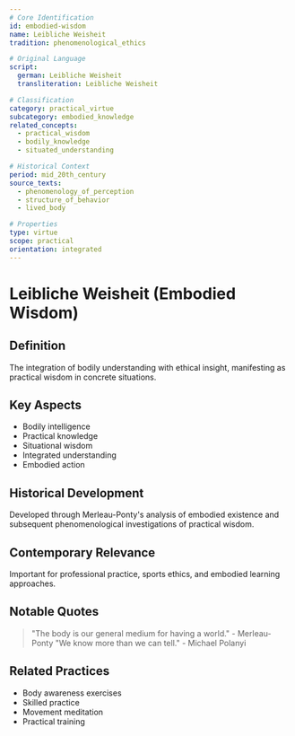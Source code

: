 ```yaml
---
# Core Identification
id: embodied-wisdom
name: Leibliche Weisheit
tradition: phenomenological_ethics

# Original Language
script:
  german: Leibliche Weisheit
  transliteration: Leibliche Weisheit

# Classification
category: practical_virtue
subcategory: embodied_knowledge
related_concepts:
  - practical_wisdom
  - bodily_knowledge
  - situated_understanding

# Historical Context
period: mid_20th_century
source_texts:
  - phenomenology_of_perception
  - structure_of_behavior
  - lived_body

# Properties
type: virtue
scope: practical
orientation: integrated
---
```


# Leibliche Weisheit (Embodied Wisdom)

## Definition
The integration of bodily understanding with ethical insight, manifesting as practical wisdom in concrete situations.

## Key Aspects
- Bodily intelligence
- Practical knowledge
- Situational wisdom
- Integrated understanding
- Embodied action

## Historical Development
Developed through Merleau-Ponty's analysis of embodied existence and subsequent phenomenological investigations of practical wisdom.

## Contemporary Relevance
Important for professional practice, sports ethics, and embodied learning approaches.

## Notable Quotes
> "The body is our general medium for having a world." - Merleau-Ponty
> "We know more than we can tell." - Michael Polanyi

## Related Practices
- Body awareness exercises
- Skilled practice
- Movement meditation
- Practical training
